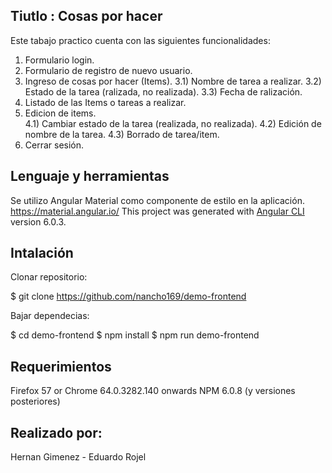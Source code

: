 ## Tiutlo : Cosas por hacer

Este tabajo practico cuenta con las siguientes funcionalidades:
1) Formulario login.
2) Formulario de registro de nuevo usuario.
3) Ingreso de cosas por hacer (Items).
  3.1) Nombre de tarea a realizar.
  3.2) Estado de la tarea (ralizada, no realizada).
  3.3) Fecha de ralización.
4) Listado de las Items o tareas a realizar.
5) Edicion de items.  
  4.1) Cambiar estado de la tarea (realizada, no realizada).
  4.2) Edición de nombre de la tarea.
  4.3) Borrado de tarea/item.
6) Cerrar sesión.

## Lenguaje y herramientas
Se utilizo Angular Material como componente de estilo en la aplicación. https://material.angular.io/
This project was generated with [Angular CLI](https://github.com/angular/angular-cli) version 6.0.3.

## Intalación 
Clonar repositorio:
 
  $ git clone https://github.com/nancho169/demo-frontend 

Bajar dependecias:

  $ cd demo-frontend
  $ npm install
  $ npm run demo-frontend

## Requerimientos
 Firefox 57 or Chrome 64.0.3282.140 onwards
 NPM 6.0.8 (y versiones posteriores)

## Realizado por:
Hernan Gimenez -
Eduardo Rojel



